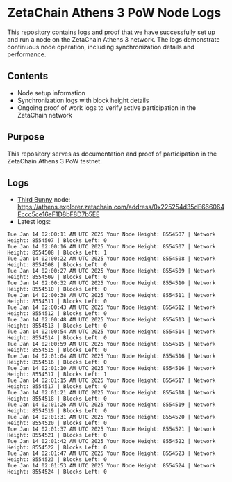# ZetaChain Athens 3 PoW Node Logs
This repository contains logs and proof that we have successfully set up and run a node on the ZetaChain Athens 3 network. The logs demonstrate continuous node operation, including synchronization details and performance.

## Contents
- Node setup information
- Synchronization logs with block height details
- Ongoing proof of work logs to verify active participation in the ZetaChain network

## Purpose
This repository serves as documentation and proof of participation in the ZetaChain Athens 3 PoW testnet.

## Logs

- [Third Bunny](https://thirdbunny.xyz/) node: https://athens.explorer.zetachain.com/address/0x225254d35dE666064Eccc5ce16eF1D8bF8D7b5EE
- Latest logs:
```
Tue Jan 14 02:00:11 AM UTC 2025 Your Node Height: 8554507 | Network Height: 8554507 | Blocks Left: 0
Tue Jan 14 02:00:16 AM UTC 2025 Your Node Height: 8554507 | Network Height: 8554508 | Blocks Left: 1
Tue Jan 14 02:00:22 AM UTC 2025 Your Node Height: 8554508 | Network Height: 8554508 | Blocks Left: 0
Tue Jan 14 02:00:27 AM UTC 2025 Your Node Height: 8554509 | Network Height: 8554509 | Blocks Left: 0
Tue Jan 14 02:00:32 AM UTC 2025 Your Node Height: 8554510 | Network Height: 8554510 | Blocks Left: 0
Tue Jan 14 02:00:38 AM UTC 2025 Your Node Height: 8554511 | Network Height: 8554511 | Blocks Left: 0
Tue Jan 14 02:00:43 AM UTC 2025 Your Node Height: 8554512 | Network Height: 8554512 | Blocks Left: 0
Tue Jan 14 02:00:48 AM UTC 2025 Your Node Height: 8554513 | Network Height: 8554513 | Blocks Left: 0
Tue Jan 14 02:00:54 AM UTC 2025 Your Node Height: 8554514 | Network Height: 8554514 | Blocks Left: 0
Tue Jan 14 02:00:59 AM UTC 2025 Your Node Height: 8554515 | Network Height: 8554515 | Blocks Left: 0
Tue Jan 14 02:01:04 AM UTC 2025 Your Node Height: 8554516 | Network Height: 8554516 | Blocks Left: 0
Tue Jan 14 02:01:10 AM UTC 2025 Your Node Height: 8554516 | Network Height: 8554517 | Blocks Left: 1
Tue Jan 14 02:01:15 AM UTC 2025 Your Node Height: 8554517 | Network Height: 8554517 | Blocks Left: 0
Tue Jan 14 02:01:21 AM UTC 2025 Your Node Height: 8554518 | Network Height: 8554518 | Blocks Left: 0
Tue Jan 14 02:01:26 AM UTC 2025 Your Node Height: 8554519 | Network Height: 8554519 | Blocks Left: 0
Tue Jan 14 02:01:31 AM UTC 2025 Your Node Height: 8554520 | Network Height: 8554520 | Blocks Left: 0
Tue Jan 14 02:01:37 AM UTC 2025 Your Node Height: 8554521 | Network Height: 8554521 | Blocks Left: 0
Tue Jan 14 02:01:42 AM UTC 2025 Your Node Height: 8554522 | Network Height: 8554522 | Blocks Left: 0
Tue Jan 14 02:01:47 AM UTC 2025 Your Node Height: 8554523 | Network Height: 8554523 | Blocks Left: 0
Tue Jan 14 02:01:53 AM UTC 2025 Your Node Height: 8554524 | Network Height: 8554524 | Blocks Left: 0
```
